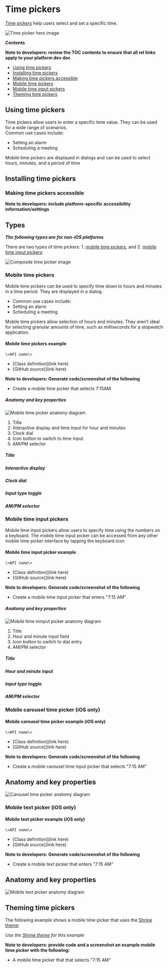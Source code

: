 <!--docs:
title: "Material <component>"
layout: detail
section: components
excerpt: "Time pickers help users select and set a specific time."
iconId: 
path: /catalog/time-pickers/
-->

# Time pickers

[Time pickers](https://material.io/components/time-pickers) help users select and set a specific time. 

![Time picker hero image](assets/TimePicker_hero.png)


**Contents**

**Note to developers: review the TOC contents to ensure that all rel links apply to your platform dev doc**

* [Using time pickers](#using-time-pickers)
* [Installing time pickers](#installing-time-pickers)
* [Making time pickers accessible](#making-time-pickers-accessible)
* [Mobile time pickers](#mobile-time-pickers)
* [Mobile time input pickers](#mobile-time-input-pickers)
* [Theming time pickers](#theming-time-pickers)

## Using time pickers

Time pickers allow users to enter a specific time value. They can be used for a wide range of scenarios.  
Common use cases include:
* Setting an alarm
* Scheduling a meeting

Mobile time pickers are displayed in dialogs and can be used to select hours, minutes, and a period of time


## Installing time pickers

### Making time pickers accessible 

**Note to developers: include platform-specific accessibility information/settings**


## Types

_**The following types are for non-iOS platforms**_

There are two types of time pickers: 1\. [mobile time pickers](#mobile-time-pickers), and 2\. [mobile time input pickers](#mobile-time-input-pickers):

![Composite time picker image](assets/TimePicker_types.png)

### Mobile time pickers

Mobile time pickers can be used to specify time down to hours and minutes in a time period. They are displayed in a dialog.  

* Common use cases include: 
* Setting an alarm
* Scheduling a meeting

Mobile time pickers allow selection of hours and minutes. They aren’t ideal for selecting granular amounts of time, such as milliseconds for a stopwatch application.



#### Mobile time pickers example


`\<API name\>`
* [Class definition](link here)
* [GitHub source](link here)

**Note to developers: Generate code/screenshot of the following**
* Create a mobile time picker that selects 7:15AM

##### Anatomy and key properties

![Mobile time picker anatomy diagram](assets/dial_anatomy.png)

1. Title
1. Interactive display and time input for hour and minutes
1. Clock dial
1. Icon button to switch to time input
1. AM/PM selector

##### Title

##### Interactive display

##### Clock dial

##### Input type toggle

##### AM/PM selector


### Mobile time input pickers

Mobile time input pickers allow users to specify time using the numbers on a keyboard. The mobile time input picker can be accessed from any other mobile time picker interface by tapping the keyboard icon

#### Mobile time input picker example

`\<API name\>`
* [Class definition](link here)
* [GitHub source](link here)

**Note to developers: Generate code/screenshot of the following**
* Create a mobile time input picker that enters "7:15 AM"

##### Anatomy and key properties

![Mobile time minput picker anatomy diagram](assets/input_anatomy.png)

1. Title
1. Hour and minute input field
1. Icon button to switch to dial entry
1. AM/PM selector

##### Title

##### Hour and minute input

##### Input type toggle

##### AM/PM selector


### Mobile carousel time picker (iOS only)

#### Mobile carousel time picker example (iOS only)


`\<API name\>`
* [Class definition](link here)
* [GitHub source](link here)

**Note to developers: Generate code/screenshot of the following**
* Create a mobile carousel time input picker that selects "7:15 AM"

## Anatomy and key properties

![Carousel time picker anatomy diagram](assets/carousel_anatomy.png)


### Mobile text picker (iOS only)

#### Mobile text picker example (iOS only)


`\<API name\>`
* [Class definition](link here)
* [GitHub source](link here)

**Note to developers: Generate code/screenshot of the following**
* Create a mobile text picker that enters "7:15 AM"

## Anatomy and key properties

![Mobile text picker anatomy diagram](assets/text_anatomy.png)


## Theming time pickers

The following example shows a mobile time picker that uses the [Shrine theme](https://material.io/design/material-studies/shrine.html):

_Use the [Shrine theme](https://material.io/design/material-studies/shrine.html) for this example_

**Note to developers: provide code and a screenshot an example mobile time picker with the following:**

* A mobile time picker that that selects "7:15 AM"

